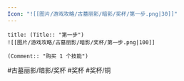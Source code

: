 ```yaml
---
Icon: "![[图片/游戏攻略/古墓丽影/暗影/奖杯/第一步.png|30]]"
---
```

```ad-common-bronze-trophy
title: (Title:: "第一步")
![[图片/游戏攻略/古墓丽影/暗影/奖杯/第一步.png|100]]

(Comment:: "购买 1 个技能")
```

#古墓丽影/暗影/奖杯 #奖杯 #奖杯/铜
